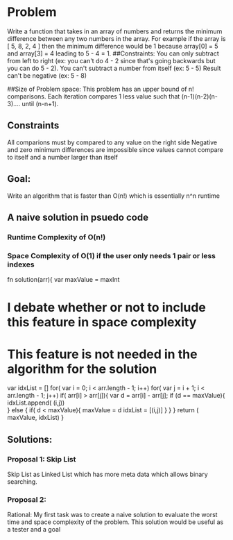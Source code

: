 
# Problem

Write a function that takes in an array of numbers and returns the minimum difference between any two numbers in the array.
For example if the array is [ 5, 8, 2, 4 ] then the minimum difference would be 1 because array[0] = 5 and array[3] = 4 leading to 5 - 4 = 1.
##Constraints:
You can only subtract from left to right (ex: you can't do 4 - 2 since that's going backwards but you can do 5 - 2).
You can't subtract a number from itself (ex: 5 - 5)
Result can't be negative (ex: 5 - 8)

##Size of Problem space:
This problem has an upper bound of n! comparisons. Each iteration compares 1 less value such that (n-1)(n-2)(n-3).... until (n-n+1).

## Constraints
All comparions must by compared to any value on the right side
Negative and zero minimum differences are impossible since values cannot compare to itself and a number larger than itself

## Goal:
Write an algorithm that is faster than O(n!) which is essentially n^n runtime

## A naive solution in psuedo code
### Runtime Complexity of O(n!)
### Space Complexity of O(1) if the user only needs 1 pair or less indexes 
fn solution(arr){
   var maxValue = maxInt
   # I debate whether or not to include this feature in space complexity
   # This feature is not needed in the algorithm for the solution
   var idxList = [] 
   for( var i = 0; i < arr.length - 1; i++)
     for( var j = i + 1; i < arr.length - 1; j++)
        if( arr[i] > arr[j]){
            var d = arr[i] - arr[j];
            if (d == maxValue){
               idxList.append( (i,j))  
            } else {
              if( d < maxValue){
                 maxValue = d
                 idxList = [(i,j)]
              }
            }
        }
    return ( maxValue, idxList)
}

## Solutions:
### Proposal 1: Skip List
Skip List as Linked List which has more meta data which allows binary searching.


### Proposal 2:

Rational:
My first task was to create a naive solution to evaluate the worst time and space complexity of the problem. This solution would be useful as a tester and a goal
